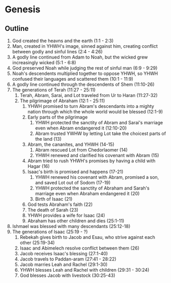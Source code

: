 # Genesis

## Outline
1. God created the heavns and the earth (1:1 - 2:3)
2. Man, created in YHWH's image, sinned against him, creating conflict between godly and sinful lines (2:4 - 4:26)
3. A godly line continued from Adam to Noah, but the wicked grew increasingly wicked (5:1 - 6:8)
4. God preserved Noah while judging the rest of sinful man (6:9 - 9:29)
5. Noah's descendents multiplied together to oppose YHWH, so YHWH confused their languages and scattered them (10:1 - 11:9)
6. A godly line continued through the descendents of Shem (11:10-26)
7. The generations of Terah (11:27 - 25:11)
    1. Terah, Abram, Sarai, and Lot traveled from Ur to Haran (11:27-32)
    2. The pilgrimage of Abraham (12:1 - 25:11)
        1. YHWH promised to turn Abram's descendants into a mighty nation through which the whole world would be blessed (12:1-9)
        2. Early parts of the pilgrimage
            1. YHWH protected the sanctity of Abram and Sarai's marriage even when Abram endangered it (12:10-20)
            2. Abram trusted YWHW by letting Lot take the choicest parts of the land (13)
        3. Abram, the cananites, and YHWH (14-15)
            1. Abram rescued Lot from Chedorlaomer (14)
            2. YHWH renewed and clarified his covenant with Abram (15)
        4. Abram tried to rush YHWH's promises by having a child with Hagar (16)
        5. Isaac's birth is promised and happens (17-21)
            1. YHWH renewed his covenant with Abram, promised a son, and saved Lot out of Sodom (17-19)
            2. YHWH protected the sanctity of Abraham and Sarah's marriage even when Abraham endangered it (20)
            3. Birth of Isaac (21)
        6. God tests Abraham's faith (22)
        7. The death of Sarah (23)
        8. YHWH provides a wife for Isaac (24)
        9. Abraham has other children and dies (25:1-11)
8. Ishmael was blessed with many descendants (25:12-18)
9. The generations of Isaac (25:19 - ?)
    1. Rebekah gives birth to Jacob and Esau, who strive against each other (25:19-34)
    2. Isaac and Abimelech resolve conflict between them (26)
    3. Jacob receives Isaac's blessing (27:1-40)
    4. Jacob travels to Paddan-aram (27:41 - 28:22)
    5. Jacob marries Leah and Rachel (29:1-30)
    6. YHWH blesses Leah and Rachel with children (29:31 - 30:24)
    7. God blesses Jacob with livestock (30:25-43)

